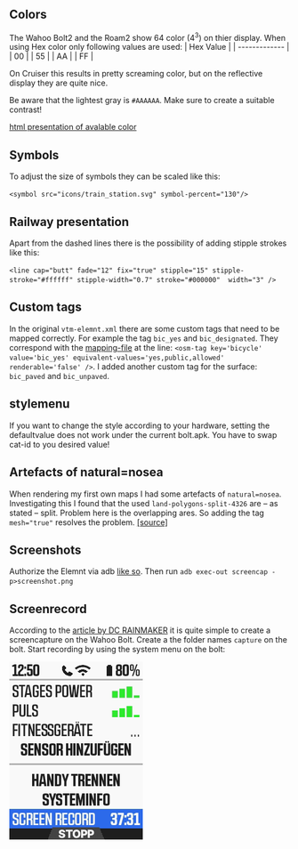 ## Colors
The Wahoo Bolt2 and the Roam2 show 64 color (4<sup>3</sup>) on thier display. When using Hex color only following values are used:
| Hex Value  | 
| ------------- |
| 00  |
| 55  |
| AA  |
| FF  |

On Cruiser this results in pretty screaming color, but on the reflective display they are quite nice.

Be aware that the lightest gray is `#AAAAAA`.
Make sure to create a suitable contrast!

[html presentation of avalable color](https://htmlpreview.github.io/?https://github.com/zenziwerken/Bolt2-Mapsforge-Rendertheme/blob/main/COLORS.html)

## Symbols
To adjust the size of symbols they can be scaled like this:

`<symbol src="icons/train_station.svg" symbol-percent="130"/>`


## Railway presentation
Apart from the dashed lines there is the possibility of adding stipple strokes like this:

`<line cap="butt" fade="12" fix="true" stipple="15" stipple-stroke="#ffffff" stipple-width="0.7" stroke="#000000"  width="3" />`

## Custom tags
In the original `vtm-elemnt.xml` there are some custom tags that need to be mapped correctly. For example the tag `bic_yes` and `bic_designated`. They correspond with the [mapping-file](https://github.com/zenziwerken/Bolt2-Mapsforge-Rendertheme/blob/main/tag-wahoo.xml) at the line: `<osm-tag key='bicycle' value='bic_yes' equivalent-values='yes,public,allowed' renderable='false' />`. I added another custom tag for the surface: `bic_paved` and `bic_unpaved`.

## stylemenu
If you want to change the style according to your hardware, setting the defaultvalue does not work under the current bolt.apk. You have to swap cat-id to you desired value!

## Artefacts of natural=nosea
When rendering my first own maps I had some artefacts of `natural=nosea`. Investigating this I found that the used `land-polygons-split-4326` are – as stated – split. Problem here is the overlapping ares. So adding the tag `mesh="true"` resolves the problem. [[source]](https://github.com/mapsforge/vtm/issues/224#issuecomment-260911095)

## Screenshots
Authorize the Elemnt via adb [like so](https://github.com/treee111/wahooMapsCreator/blob/develop/docs/COPY_TO_WAHOO.md#authorize-wahoo-device). Then run
`adb exec-out screencap -p>screenshot.png`

## Screenrecord
According to the [article by DC RAINMAKER](https://www.dcrainmaker.com/2021/07/screen-record-wahoo.html) it is quite simple to create a screencapture on the Wahoo Bolt.
Create a the folder names `capture` on the bolt. Start recording by using the system menu on the bolt:

![screenshot3](/screenshots/screenshot-3.png)
